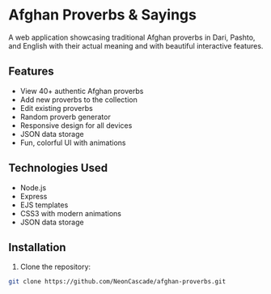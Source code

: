 # Afghan Proverbs & Sayings

A web application showcasing traditional Afghan proverbs in Dari, Pashto, and English with their actual meaning and with beautiful interactive features.

## Features

- View 40+ authentic Afghan proverbs
- Add new proverbs to the collection
- Edit existing proverbs
- Random proverb generator
- Responsive design for all devices
- JSON data storage
- Fun, colorful UI with animations

## Technologies Used

- Node.js
- Express
- EJS templates
- CSS3 with modern animations
- JSON data storage

## Installation

1. Clone the repository:
```bash
git clone https://github.com/NeonCascade/afghan-proverbs.git